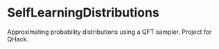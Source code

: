 # SelfLearningDistributions
Approximating probability distributions using a QFT sampler. Project for QHack.
